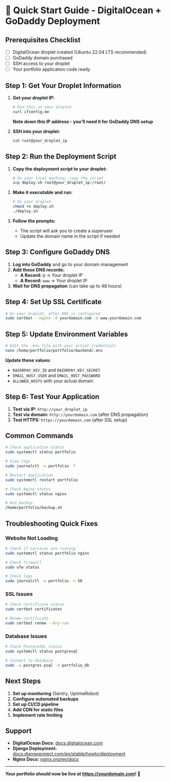 # 🚀 Quick Start Guide - DigitalOcean + GoDaddy Deployment

## Prerequisites Checklist
- [ ] DigitalOcean droplet created (Ubuntu 22.04 LTS recommended)
- [ ] GoDaddy domain purchased
- [ ] SSH access to your droplet
- [ ] Your portfolio application code ready

## Step 1: Get Your Droplet Information
1. **Get your droplet IP:**
   ```bash
   # Run this on your droplet
   curl ifconfig.me
   ```
   **Note down this IP address - you'll need it for GoDaddy DNS setup**

2. **SSH into your droplet:**
   ```bash
   ssh root@your_droplet_ip
   ```

## Step 2: Run the Deployment Script
1. **Copy the deployment script to your droplet:**
   ```bash
   # On your local machine, copy the script
   scp deploy.sh root@your_droplet_ip:/root/
   ```

2. **Make it executable and run:**
   ```bash
   # On your droplet
   chmod +x deploy.sh
   ./deploy.sh
   ```

3. **Follow the prompts:**
   - The script will ask you to create a superuser
   - Update the domain name in the script if needed

## Step 3: Configure GoDaddy DNS
1. **Log into GoDaddy** and go to your domain management
2. **Add these DNS records:**
   - **A Record:** `@` → Your droplet IP
   - **A Record:** `www` → Your droplet IP
3. **Wait for DNS propagation** (can take up to 48 hours)

## Step 4: Set Up SSL Certificate
```bash
# On your droplet, after DNS is configured
sudo certbot --nginx -d yourdomain.com -d www.yourdomain.com
```

## Step 5: Update Environment Variables
```bash
# Edit the .env file with your actual credentials
nano /home/portfolio/portfolio/backend/.env
```

**Update these values:**
- `RAZORPAY_KEY_ID` and `RAZORPAY_KEY_SECRET`
- `EMAIL_HOST_USER` and `EMAIL_HOST_PASSWORD`
- `ALLOWED_HOSTS` with your actual domain

## Step 6: Test Your Application
1. **Test via IP:** `http://your_droplet_ip`
2. **Test via domain:** `http://yourdomain.com` (after DNS propagation)
3. **Test HTTPS:** `https://yourdomain.com` (after SSL setup)

## Common Commands
```bash
# Check application status
sudo systemctl status portfolio

# View logs
sudo journalctl -u portfolio -f

# Restart application
sudo systemctl restart portfolio

# Check Nginx status
sudo systemctl status nginx

# Run backup
/home/portfolio/backup.sh
```

## Troubleshooting Quick Fixes

### Website Not Loading
```bash
# Check if services are running
sudo systemctl status portfolio nginx

# Check firewall
sudo ufw status

# Check logs
sudo journalctl -u portfolio -n 50
```

### SSL Issues
```bash
# Check certificate status
sudo certbot certificates

# Renew certificate
sudo certbot renew --dry-run
```

### Database Issues
```bash
# Check PostgreSQL status
sudo systemctl status postgresql

# Connect to database
sudo -u postgres psql -d portfolio_db
```

## Next Steps
1. **Set up monitoring** (Sentry, UptimeRobot)
2. **Configure automated backups**
3. **Set up CI/CD pipeline**
4. **Add CDN for static files**
5. **Implement rate limiting**

## Support
- **DigitalOcean Docs:** [docs.digitalocean.com](https://docs.digitalocean.com)
- **Django Deployment:** [docs.djangoproject.com/en/stable/howto/deployment](https://docs.djangoproject.com/en/stable/howto/deployment)
- **Nginx Docs:** [nginx.org/en/docs](https://nginx.org/en/docs)

---

**Your portfolio should now be live at https://yourdomain.com! 🎉**
